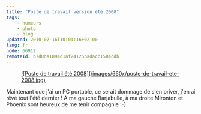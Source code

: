 ```yaml
---
title: "Poste de travail version été 2008"
tags:
    - humeurs
    - photo
    - blog
updated: 2010-07-16T10:04:16+02:00
lang: fr
node: 66912
remoteId: b7d0da1894d1af24125badacc1584cdb
---
```

<figure class="object-center"><a href="/images/poste-de-travail-ete-2008.jpg">![Poste de travail été 2008](/images/660x/poste-de-travail-ete-2008.jpg)
</a></figure>


Maintenant que j'ai un PC portable, ce serait dommage de s'en priver, j'en ai rêvé tout l'été dernier ! À ma gauche Barjabulle, à ma droite Mironton et Phoenix sont heureux de me tenir compagnie :-)

